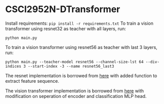 # CSCI2952N-DTransformer

Install requirements:
`pip install -r requirements.txt`
To train a vision transformer using resnet32 as teacher with all layers, run: 

`python main.py`

To train a vision transformer using resnet56 as teacher with last 3 layers, run:

`python main.py --teacher-model resnet56 --channel-size-lst 64 --div-indices 3 --start-index -3 --name resnet56_last3`


The resnet implementation is borrowed from [here](https://github.com/akamaster/pytorch_resnet_cifar10) with added function to extract feature sequence.

The vision transformer implementation is borrowed from [here](https://github.com/lucidrains/vit-pytorch) with modification on seperation of encoder and classification MLP head.

